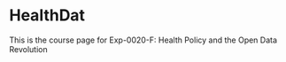 HealthDat
=========

This is the course page for Exp-0020-F: Health Policy and the Open Data Revolution
